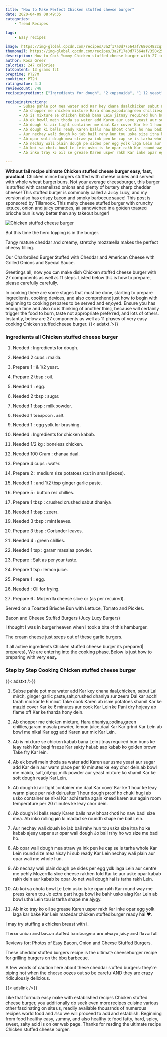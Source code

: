 ```yaml
---
title: "How to Make Perfect Chicken stuffed cheese burger"
date: 2020-04-09 08:49:35
categories:
    - Trend Recipes
    
tags:
    - Easy recipes

image: https://img-global.cpcdn.com/recipes/3a2f17a0d77564af/680x482cq70/chicken-stuffed-cheese-burger-recipe-main-photo.jpg
thumbnail: https://img-global.cpcdn.com/recipes/3a2f17a0d77564af/350x250cq70/chicken-stuffed-cheese-burger-recipe-main-photo.jpg
description: How to Cook Yummy Chicken stuffed cheese burger with 27 ingredients and 11 stages of easy cooking.
author: Rosa Greer
calories: 247 calories
fatContent: 13 grams fat
preptime: PT27M
cooktime: PT2H
ratingvalue: 4.3
reviewcount: 748
recipeingredient: ["Ingredients for dough", "2 cupsmaida", "1 12 yeast", "2 tbspoil", "1egg", "2 tbspsugar", "1 tbspmilk powder", "1 teaspoonsalt", "1egg yolk for brushing", "Ingredients for chicken kabab", "1/2 kgboneless chicken", "100 Gramchanaa daal", "4 cupswater", "2medium size potatoes cut in small pieces", "1and 12 tbsp ginger garlic paste", "5button red chillies", "1 tbspcrushed crushed sabut dhaniya", "1 tbspzeera", "3 tbspmint leaves", "3 tbspCoriander leaves", "4green chillies", "1 tspgaram masalaa powder", "Salt as per your taste", "1 tsplemon juice", "1egg", "Oil for frying", "6Mozerrlla cheese slice or as per required"]

recipeinstructions: 
      - Subse pahle pot mea water add Kar key chana daalchicken sabut Lal mirch ginger garlic pastesaltcrushed dhaniya aur zeera Dal kar acchi tarah mix kar le 6 minut Take cook Karen ab isme potatoes shamil Kar ke mazid cover Kar ke 6 minutes aur cook Kar Lein ke Pani dry hojeay ab flame off Kar ke thanda hony dein 
      - Ab chopper me chicken mixture Hara dhaniyapodinagreen chilliesgaram masala powder lemon juicedaal Kar Kar grind Kar Lein ab bowl me nikal Kar egg add Karen aur mix Kar Lein 
      - Ab is mixture se chicken kabab bana Lein jitnay required hun buns ke leay rakh Kar baqi freeze Kar sakty haiab aap kabab ko golden brown Take fry Kar lein 
      - Ab ek bowll mein thoda sa water add Karen aur usme yeast aur sugar add Kar dein aur warm place per 10 minutes ke leay chor deinab bowl me maida saltoileggmilk powder aur yeast mixture ko shamil Kar ke soft dough ready Kar Lein 
      - Ab dough ki air tight container me daal Kar cover Kar ke 1 hour ke leay warm place per rakh deinafter 1 hour dough proof ho chuki hugi ab usko container se nikal Kar achi tarha again knead karen aur again room temperature per 20 minutes ke leay chor dein 
      - Ab dough ki balls ready Karen balls naw bhoat choti ho naw badi size mea Ab inko rolling pin ki madad se roundh shape me bail Lein 
      - Aur nechay wali dough ko jab bail rahy hun tou uska size itna ho ke kabab ajeay usper aur opar wali dough Jo bail rahy ho wo size me badi ho 
      - Ab opar wali dough mea straw ya ink pen ke cap se is tarha whole Kar Lein round size mea aisay hi sub ready Kar Lein nechay wali plain aur opar wali me whole hun 
      - Ab nechay wali plain dough pe sides per egg yolk laga Lein aur centre me pehly Mozerrlla slice cheese rakhen fold Kar ke aur uske opar kabab rakh dein aur kabab ke opar Jo net wali dough hai is tarha rakh Lein 
      - Ab koi sa chota bowl Le Lein usko is ke opar rakh Kar round way me press karen tou Jo extra part huga bowl ke bahir usko alag Kar Lein ab bowl utha Lein tou is tarha shape me ajygy 
      - Ab inko tray ko oil se grease Karen usper rakh Kar inke opar egg yolk laga kar bake Kar Lein mazedar chicken stuffed burger ready hai 

---
```




**Without fail recipe ultimate Chicken stuffed cheese burger easy, fast, practical**. Chicken mince burgers stuffed with cheese cubes and served with whole wheat burger buns. Not your average cheeseburger, this burger is stuffed with caramelized onions and plenty of buttery sharp cheddar cheese! This stuffed burger is commonly called a Juicy Lucy, and my version also has crispy bacon and smoky barbecue sauce! This post is sponsored by Tillamook. This melty cheese stuffed burger with crunchy lettuce, onion and juicy tomatoes, all sandwiched in a golden toasted brioche bun is way better than any takeout burger!


![Chicken stuffed cheese burger](https://img-global.cpcdn.com/recipes/3a2f17a0d77564af/680x482cq70/chicken-stuffed-cheese-burger-recipe-main-photo.jpg "Chicken stuffed cheese burger")



But this time the hero topping is in the burger.

Tangy mature cheddar and creamy, stretchy mozzarella makes the perfect cheesy filling.

Our Charbroiled Burger Stuffed with Cheddar and American Cheese with Grilled Onions and Special Sauce.


Greetings all, now you can make dish Chicken stuffed cheese burger with 27 components as well as 11 steps. Listed below this is how to prepare, please carefully carefully.

In cooking there are some stages that must be done, starting to prepare ingredients, cooking devices, and also comprehend just how to begin with beginning to cooking prepares to be served and enjoyed. Ensure you has enough time and also no is thinking of another thing, because will certainly trigger the food to burn, taste not appropriate preferred, and lots of others. Instantly, below are 27 components as well as 11 phases of very easy cooking Chicken stuffed cheese burger.
{{< adstxt />}}

### Ingredients all Chicken stuffed cheese burger


1. Needed  : Ingredients for dough.

1. Needed 2 cups : maida.

1. Prepare 1 : &amp; 1/2 yeast.

1. Prepare 2 tbsp : oil.

1. Needed 1 : egg.

1. Needed 2 tbsp : sugar.

1. Needed 1 tbsp : milk powder.

1. Needed 1 teaspoon : salt.

1. Needed 1 : egg yolk for brushing.

1. Needed  : Ingredients for chicken kabab.

1. Needed 1/2 kg : boneless chicken.

1. Needed 100 Gram : chanaa daal.

1. Prepare 4 cups : water.

1. Prepare 2 : medium size potatoes (cut in small pieces).

1. Needed 1 : and 1/2 tbsp ginger garlic paste.

1. Prepare 5 : button red chillies.

1. Prepare 1 tbsp : crushed crushed sabut dhaniya.

1. Needed 1 tbsp : zeera.

1. Needed 3 tbsp : mint leaves.

1. Prepare 3 tbsp : Coriander leaves.

1. Needed 4 : green chillies.

1. Needed 1 tsp : garam masalaa powder.

1. Prepare  : Salt as per your taste.

1. Prepare 1 tsp : lemon juice.

1. Prepare 1 : egg.

1. Needed  : Oil for frying.

1. Prepare 6 : Mozerrlla cheese slice or (as per required).


Served on a Toasted Brioche Bun with Lettuce, Tomato and Pickles.

Bacon and Cheese Stuffed Burgers (Jucy Lucy Burgers)

I thought I was in burger heaven when I took a bite of this hamburger.

The cream cheese just seeps out of these garlic burgers.


If all active ingredients Chicken stuffed cheese burger its prepared| prepares}, We are entering into the cooking phase. Below is just how to preparing with very easy.

### Step by Step Cooking Chicken stuffed cheese burger

{{< adstxt />}}


1. Subse pahle pot mea water add Kar key chana daal,chicken, sabut Lal mirch, ginger garlic paste,salt,crushed dhaniya aur zeera Dal kar acchi tarah mix kar le 6 minut Take cook Karen ab isme potatoes shamil Kar ke mazid cover Kar ke 6 minutes aur cook Kar Lein ke Pani dry hojeay ab flame off Kar ke thanda hony dein.



1. Ab chopper me chicken mixture, Hara dhaniya,podina,green chillies,garam masala powder, lemon juice,daal Kar Kar grind Kar Lein ab bowl me nikal Kar egg add Karen aur mix Kar Lein.



1. Ab is mixture se chicken kabab bana Lein jitnay required hun buns ke leay rakh Kar baqi freeze Kar sakty hai.ab aap kabab ko golden brown Take fry Kar lein.



1. Ab ek bowll mein thoda sa water add Karen aur usme yeast aur sugar add Kar dein aur warm place per 10 minutes ke leay chor dein.ab bowl me maida, salt,oil,egg,milk powder aur yeast mixture ko shamil Kar ke soft dough ready Kar Lein.



1. Ab dough ki air tight container me daal Kar cover Kar ke 1 hour ke leay warm place per rakh dein.after 1 hour dough proof ho chuki hugi ab usko container se nikal Kar achi tarha again knead karen aur again room temperature per 20 minutes ke leay chor dein.



1. Ab dough ki balls ready Karen balls naw bhoat choti ho naw badi size mea. Ab inko rolling pin ki madad se roundh shape me bail Lein.



1. Aur nechay wali dough ko jab bail rahy hun tou uska size itna ho ke kabab ajeay usper aur opar wali dough Jo bail rahy ho wo size me badi ho.



1. Ab opar wali dough mea straw ya ink pen ke cap se is tarha whole Kar Lein round size mea aisay hi sub ready Kar Lein nechay wali plain aur opar wali me whole hun.



1. Ab nechay wali plain dough pe sides per egg yolk laga Lein aur centre me pehly Mozerrlla slice cheese rakhen fold Kar ke aur uske opar kabab rakh dein aur kabab ke opar Jo net wali dough hai is tarha rakh Lein.



1. Ab koi sa chota bowl Le Lein usko is ke opar rakh Kar round way me press karen tou Jo extra part huga bowl ke bahir usko alag Kar Lein ab bowl utha Lein tou is tarha shape me ajygy.



1. Ab inko tray ko oil se grease Karen usper rakh Kar inke opar egg yolk laga kar bake Kar Lein mazedar chicken stuffed burger ready hai ❤️.




I may try stuffing a chicken breast with i.

These onion and bacon stuffed hamburgers are always juicy and flavorful!

Reviews for: Photos of Easy Bacon, Onion and Cheese Stuffed Burgers.

These cheddar stuffed burgers recipe is the ultimate cheeseburger recipe for grilling burgers on the bbq barbecue.

A few words of caution here about these cheddar stuffed burgers: they&#39;re piping hot when the cheese oozes out so be careful AND they are crazy ridiculously delicious.


{{< adslink />}}

Like that formula easy make with established recipes Chicken stuffed cheese burger, you additionally do seek even more recipes cuisine various other fascinating on site us, readily available thousands of numerous recipes world food and also we will proceed to add and establish. Beginning from food healthy easy, yummy, and also healthy to food fatty, hard, spicy, sweet, salty acid is on our web page. Thanks for reading the ultimate recipe Chicken stuffed cheese burger.

